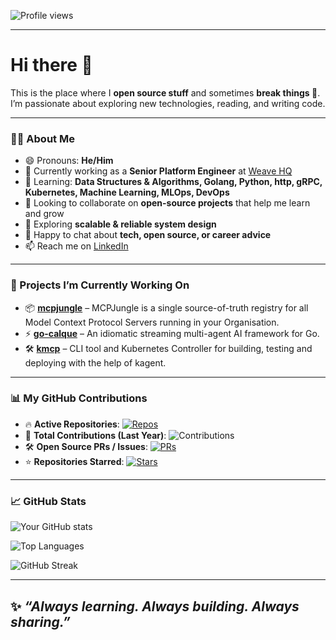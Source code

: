 ![Profile views](https://komarev.com/ghpvc/?username=ankittk&color=blue)

--- 
# Hi there 👋  

This is the place where I **open source stuff** and sometimes **break things 🤣**.  
I’m passionate about exploring new technologies, reading, and writing code.  

---

### 👨‍💻 About Me  
- 😄 Pronouns: **He/Him**  
- 🔭 Currently working as a **Senior Platform Engineer** at [Weave HQ](https://www.getweave.com/)  
- 🌱 Learning: **Data Structures & Algorithms, Golang, Python, http, gRPC, Kubernetes, Machine Learning, MLOps, DevOps**  
- 👯 Looking to collaborate on **open-source projects** that help me learn and grow  
- 🤔 Exploring **scalable & reliable system design**  
- 💬 Happy to chat about **tech, open source, or career advice**  
- 📫 Reach me on [LinkedIn](https://www.linkedin.com/in/ankittkin/)
  
---

### 🚀 Projects I’m Currently Working On

- 📦 **[mcpjungle](https://github.com/mcpjungle/)** – MCPJungle is a single source-of-truth registry for all Model Context Protocol Servers running in your Organisation.
- ⚡ **[go-calque](https://github.com/ankittk/go-calque)** – An idiomatic streaming multi-agent AI framework for Go.
- 🛠️ **[kmcp](https://github.com/ankittk/kmcp)** – CLI tool and Kubernetes Controller for building, testing and deploying with the help of kagent.

---


### 📊 My GitHub Contributions  

- 🔥 **Active Repositories**: [![Repos](https://badges.pufler.dev/repos/ankittk)](https://github.com/ankittk?tab=repositories)  
- 📝 **Total Contributions (Last Year)**: ![Contributions](https://github-readme-streak-stats.herokuapp.com/?user=ankittk&theme=tokyonight)  
- 🛠️ **Open Source PRs / Issues**: [![PRs](https://img.shields.io/github/issues-pr-closed/ankittk/)](https://github.com/ankittk)  
- ⭐ **Repositories Starred**: [![Stars](https://img.shields.io/github/stars/ankittk?affiliations=OWNER%2CCOLLABORATOR)](https://github.com/ankittk?tab=stars)  

---

### 📈 GitHub Stats  
![Your GitHub stats](https://github-readme-stats.vercel.app/api?username=ankittk&show_icons=true&hide_title=false&count_private=true&hide=prs&theme=tokyonight)  

![Top Languages](https://github-readme-stats.vercel.app/api/top-langs/?username=ankittk&layout=compact&theme=tokyonight)  

![GitHub Streak](https://github-readme-streak-stats.herokuapp.com/?user=ankittk&theme=tokyonight)  

---
✨ _“Always learning. Always building. Always sharing.”_  
---
